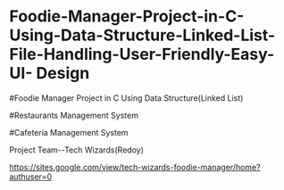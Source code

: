 # Foodie-Manager-Project-in-C-Using-Data-Structure-Linked-List-File-Handling-User-Friendly-Easy-UI- Design

#Foodie Manager Project in C Using Data Structure(Linked List)

#Restaurants Management System

#Cafeteria Management System

Project Team--Tech Wizards(Redoy)

https://sites.google.com/view/tech-wizards-foodie-manager/home?authuser=0

